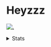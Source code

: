 # Heyzzz  

[![.](https://skillicons.dev/icons?i=js,java)](https://skillicons.dev)  

<details>
<summary>Stats</summary
<!--START_SECTION:waka-->

```txt
JavaScript   1 hr 27 mins    ██████████████▒░░░░░░░░░░   57.50 %
TypeScript   25 mins         ████░░░░░░░░░░░░░░░░░░░░░   16.58 %
YAML         23 mins         ███▓░░░░░░░░░░░░░░░░░░░░░   15.16 %
Other        9 mins          █▓░░░░░░░░░░░░░░░░░░░░░░░   06.20 %
JSON         6 mins          █░░░░░░░░░░░░░░░░░░░░░░░░   04.17 %
```

<!--END_SECTION:waka-->
</details>
